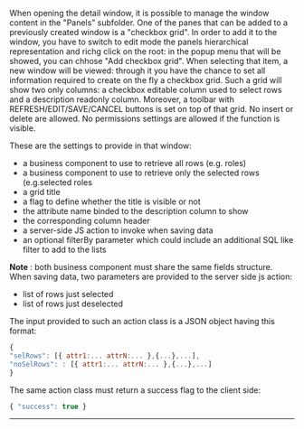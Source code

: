 When opening the detail window, it is possible to manage the window content in the "Panels" subfolder. One of the panes that can be added to a previously created window is a "checkbox grid". In order to add it to the window, you have to switch to edit mode the panels hierarchical representation and richg click on the root: in the popup menu that will be showed, you can chhose "Add checkbox grid". When selecting that item, a new window will be viewed: through it you have the chance to set all information required to create on the fly a checkbox grid.
Such a grid will show two only columns: a checkbox editable column used to select rows and a description readonly column.
Moreover, a toolbar with REFRESH/EDIT/SAVE/CANCEL buttons is set on top of that grid. No insert or delete are allowed. No permissions settings are allowed if the function is visible.

These are the settings to provide in that window:

* a business component to use to retrieve all rows (e.g. roles)
* a business component to use to retrieve only the selected rows (e.g.selected roles
* a grid title
* a flag to define whether the title is visible or not
* the attribute name binded to the description column to show
* the corresponding column header
* a server-side JS action to invoke when saving data
* an optional filterBy parameter which could include an additional SQL like filter to add to the lists


 **Note** : both business component must share the same fields structure.
When saving data, two parameters are provided to the server side js action:

* list of rows just selected
* list of rows just deselected

The input provided to such an action class is a JSON object having this format:


```js
{
"selRows": [{ attr1:... attrN:... },{...},...],
"noSelRows": : [{ attr1:... attrN:... },{...},...]
}
```

The same action class must return a success flag to the client side:

```js
{ "success": true }
```

                

---


